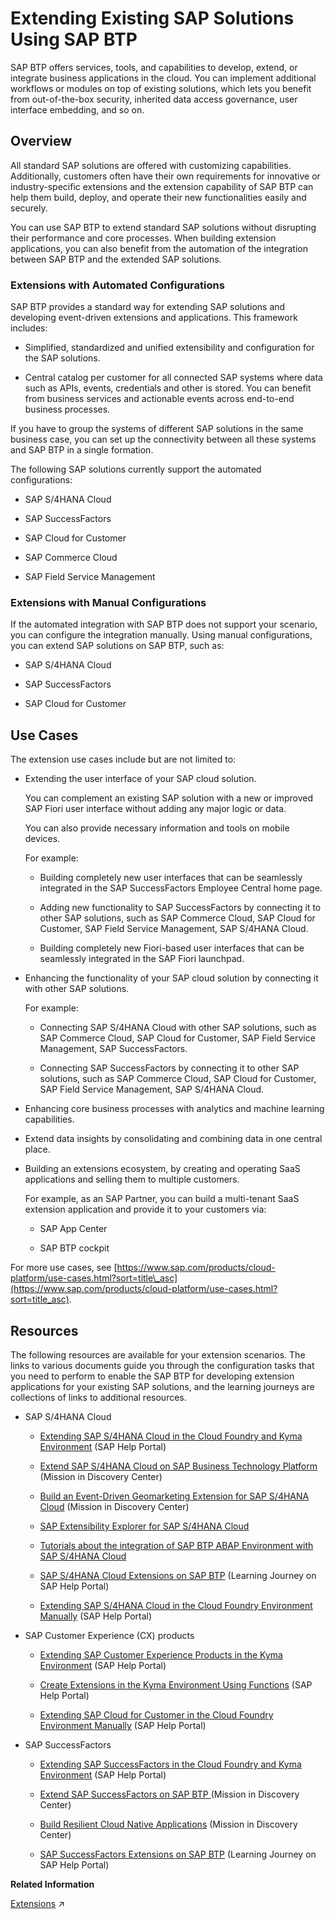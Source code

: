 <!-- loio40aa23277c7346a0a68de2f4c8b73e1c -->

# Extending Existing SAP Solutions Using SAP BTP

SAP BTP offers services, tools, and capabilities to develop, extend, or integrate business applications in the cloud. You can implement additional workflows or modules on top of existing solutions, which lets you benefit from out-of-the-box security, inherited data access governance, user interface embedding, and so on.



<a name="loio40aa23277c7346a0a68de2f4c8b73e1c__section_cl5_p4h_q3b"/>

## Overview

All standard SAP solutions are offered with customizing capabilities. Additionally, customers often have their own requirements for innovative or industry-specific extensions and the extension capability of SAP BTP can help them build, deploy, and operate their new functionalities easily and securely.

You can use SAP BTP to extend standard SAP solutions without disrupting their performance and core processes. When building extension applications, you can also benefit from the automation of the integration between SAP BTP and the extended SAP solutions.



### Extensions with Automated Configurations

SAP BTP provides a standard way for extending SAP solutions and developing event-driven extensions and applications. This framework includes:

-   Simplified, standardized and unified extensibility and configuration for the SAP solutions.

-   Central catalog per customer for all connected SAP systems where data such as APIs, events, credentials and other is stored. You can benefit from business services and actionable events across end-to-end business processes.


If you have to group the systems of different SAP solutions in the same business case, you can set up the connectivity between all these systems and SAP BTP in a single formation.

The following SAP solutions currently support the automated configurations:

-   SAP S/4HANA Cloud

-   SAP SuccessFactors

-   SAP Cloud for Customer

-   SAP Commerce Cloud

-   SAP Field Service Management




### Extensions with Manual Configurations

If the automated integration with SAP BTP does not support your scenario, you can configure the integration manually. Using manual configurations, you can extend SAP solutions on SAP BTP, such as:

-   SAP S/4HANA Cloud

-   SAP SuccessFactors

-   SAP Cloud for Customer




<a name="loio40aa23277c7346a0a68de2f4c8b73e1c__section_eyz_df1_xmb"/>

## Use Cases

The extension use cases include but are not limited to:

-   Extending the user interface of your SAP cloud solution.

    You can complement an existing SAP solution with a new or improved SAP Fiori user interface without adding any major logic or data.

    You can also provide necessary information and tools on mobile devices.

    For example:

    -   Building completely new user interfaces that can be seamlessly integrated in the SAP SuccessFactors Employee Central home page.

    -   Adding new functionality to SAP SuccessFactors by connecting it to other SAP solutions, such as SAP Commerce Cloud, SAP Cloud for Customer, SAP Field Service Management, SAP S/4HANA Cloud.

    -   Building completely new Fiori-based user interfaces that can be seamlessly integrated in the SAP Fiori launchpad.


-   Enhancing the functionality of your SAP cloud solution by connecting it with other SAP solutions.

    For example:

    -   Connecting SAP S/4HANA Cloud with other SAP solutions, such as SAP Commerce Cloud, SAP Cloud for Customer, SAP Field Service Management, SAP SuccessFactors.

    -   Connecting SAP SuccessFactors by connecting it to other SAP solutions, such as SAP Commerce Cloud, SAP Cloud for Customer, SAP Field Service Management, SAP S/4HANA Cloud.


-   Enhancing core business processes with analytics and machine learning capabilities.

-   Extend data insights by consolidating and combining data in one central place.

-   Building an extensions ecosystem, by creating and operating SaaS applications and selling them to multiple customers.

    For example, as an SAP Partner, you can build a multi-tenant SaaS extension application and provide it to your customers via:

    -   SAP App Center

    -   SAP BTP cockpit



For more use cases, see [https://www.sap.com/products/cloud-platform/use-cases.html?sort=title\_asc](https://www.sap.com/products/cloud-platform/use-cases.html?sort=title_asc).



<a name="loio40aa23277c7346a0a68de2f4c8b73e1c__section_i5q_521_xmb"/>

## Resources

The following resources are available for your extension scenarios. The links to various documents guide you through the configuration tasks that you need to perform to enable the SAP BTP for developing extension applications for your existing SAP solutions, and the learning journeys are collections of links to additional resources.

-   SAP S/4HANA Cloud

    -   [Extending SAP S/4HANA Cloud in the Cloud Foundry and Kyma Environment](https://help.sap.com/viewer/65de2977205c403bbc107264b8eccf4b/Cloud/en-US/40b9e6c3cc43498b92472da13e88c7bf.html) \(SAP Help Portal\)

    -   [Extend SAP S/4HANA Cloud on SAP Business Technology Platform](https://discovery-center.cloud.sap/missiondetail/3277/3331) \(Mission in Discovery Center\)

    -   [Build an Event-Driven Geomarketing Extension for SAP S/4HANA Cloud](https://discovery-center.cloud.sap/missiondetail/3156/3192) \(Mission in Discovery Center\)

    -   [SAP Extensibility Explorer for SAP S/4HANA Cloud](https://extensibilityexplorer.cfapps.eu10.hana.ondemand.com/ExtensibilityExplorer/)

    -   [Tutorials about the integration of SAP BTP ABAP Environment with SAP S/4HANA Cloud](https://blogs.sap.com/2021/05/12/integrating-the-abap-environment-with-sap-s-4hana-cloud-hands-on-video-tutorials/)

    -   [SAP S/4HANA Cloud Extensions on SAP BTP](https://help.sap.com/doc/221f8f84afef43d29ad37ef2af0c4adf/HP_2.0/en-US/bd051afa72a745d49ce91344ad8f2628.html?collapse=) \(Learning Journey on SAP Help Portal\)

    -   [Extending SAP S/4HANA Cloud in the Cloud Foundry Environment Manually](https://help.sap.com/viewer/65de2977205c403bbc107264b8eccf4b/Cloud/en-US/6b9c4be039914ff2b3ff8b6669a9cadf.html) \(SAP Help Portal\)

-   SAP Customer Experience \(CX\) products

    -   [Extending SAP Customer Experience Products in the Kyma Environment](https://help.sap.com/viewer/65de2977205c403bbc107264b8eccf4b/Cloud/en-US/83df31ad3b634c0783ced522107d2e73.html) \(SAP Help Portal\)

    -   [Create Extensions in the Kyma Environment Using Functions](https://help.sap.com/viewer/65de2977205c403bbc107264b8eccf4b/Cloud/en-US/fe4ba5b46f794037a4aee13df9df2d3c.html) \(SAP Help Portal\)

    -   [Extending SAP Cloud for Customer in the Cloud Foundry Environment Manually](https://help.sap.com/viewer/65de2977205c403bbc107264b8eccf4b/Cloud/en-US/1150e4395ba6487bad2a7164db7ea417.html) \(SAP Help Portal\)


-   SAP SuccessFactors

    -   [Extending SAP SuccessFactors in the Cloud Foundry and Kyma Environment](https://help.sap.com/viewer/65de2977205c403bbc107264b8eccf4b/Cloud/en-US/9e33934540c44681817567d6072effb2.html) \(SAP Help Portal\)

    -   [Extend SAP SuccessFactors on SAP BTP ](https://discovery-center.cloud.sap/missiondetail/3264/3309) \(Mission in Discovery Center\)

    -   [Build Resilient Cloud Native Applications](https://discovery-center.cloud.sap/missiondetail/3197/3228) \(Mission in Discovery Center\)

    -   [SAP SuccessFactors Extensions on SAP BTP](https://help.sap.com/doc/221f8f84afef43d29ad37ef2af0c4adf/HP_2.0/en-US/ba16ffc927ce4c26ad21b6c2b91fe38d.html) \(Learning Journey on SAP Help Portal\)



**Related Information**  


[Extensions](https://help.sap.com/viewer/65de2977205c403bbc107264b8eccf4b/Cloud/en-US/08b1effc53634890a525f945017e2edc.html "The extension capabilities of SAP Business Technology Platform (SAP BTP) enables developers to implement loosely coupled extension applications securely, thus implementing additional workflows or modules on top of the existing SAP cloud solution they already have.") :arrow_upper_right:

